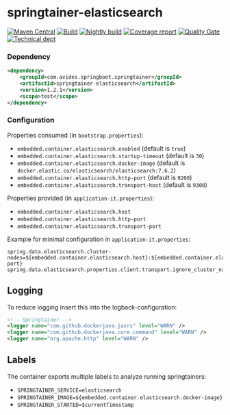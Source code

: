 # springtainer-elasticsearch

[![Maven Central](https://maven-badges.herokuapp.com/maven-central/com.avides.springboot.springtainer/springtainer-elasticsearch/badge.svg)](https://maven-badges.herokuapp.com/maven-central/com.avides.springboot.springtainer/springtainer-elasticsearch)
[![Build](https://github.com/springtainer/springtainer-elasticsearch/workflows/release/badge.svg)](https://github.com/springtainer/springtainer-elasticsearch/actions)
[![Nightly build](https://github.com/springtainer/springtainer-elasticsearch/workflows/nightly/badge.svg)](https://github.com/springtainer/springtainer-elasticsearch/actions)
[![Coverage report](https://sonarcloud.io/api/project_badges/measure?project=springtainer_springtainer-elasticsearch&metric=coverage)](https://sonarcloud.io/dashboard?id=springtainer_springtainer-elasticsearch)
[![Quality Gate](https://sonarcloud.io/api/project_badges/measure?project=springtainer_springtainer-elasticsearch&metric=alert_status)](https://sonarcloud.io/dashboard?id=springtainer_springtainer-elasticsearch)
[![Technical dept](https://sonarcloud.io/api/project_badges/measure?project=springtainer_springtainer-elasticsearch&metric=sqale_index)](https://sonarcloud.io/dashboard?id=springtainer_springtainer-elasticsearch)

### Dependency
```xml
<dependency>
	<groupId>com.avides.springboot.springtainer</groupId>
	<artifactId>springtainer-elasticsearch</artifactId>
	<version>1.2.1</version>
	<scope>test</scope>
</dependency>
```

### Configuration
Properties consumed (in `bootstrap.properties`):
- `embedded.container.elasticsearch.enabled` (default is `true`)
- `embedded.container.elasticsearch.startup-timeout` (default is `30`)
- `embedded.container.elasticsearch.docker-image` (default is `docker.elastic.co/elasticsearch/elasticsearch:7.6.2`)
- `embedded.container.elasticsearch.http-port` (default is `9200`)
- `embedded.container.elasticsearch.transport-host` (default is `9300`)

Properties provided (in `application-it.properties`):
- `embedded.container.elasticsearch.host`
- `embedded.container.elasticsearch.http-port`
- `embedded.container.elasticsearch.transport-port`

Example for minimal configuration in `application-it.properties`:
```
spring.data.elasticsearch.cluster-nodes=${embedded.container.elasticsearch.host}:${embedded.container.elasticsearch.transport-port}
spring.data.elasticsearch.properties.client.transport.ignore_cluster_name=true
```

## Logging
To reduce logging insert this into the logback-configuration:
```xml
<!-- Springtainer -->
<logger name="com.github.dockerjava.jaxrs" level="WARN" />
<logger name="com.github.dockerjava.core.command" level="WARN" />
<logger name="org.apache.http" level="WARN" />
```

## Labels
The container exports multiple labels to analyze running springtainers:
- `SPRINGTAINER_SERVICE=elasticsearch`
- `SPRINGTAINER_IMAGE=${embedded.container.elasticsearch.docker-image}`
- `SPRINGTAINER_STARTED=$currentTimestamp`
